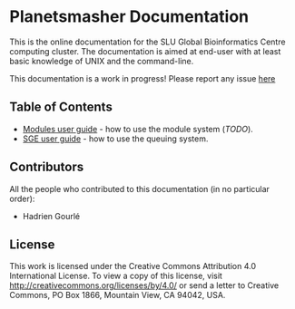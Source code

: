 # Planetsmasher Documentation

This is the online documentation for the SLU Global Bioinformatics Centre
computing cluster. The documentation is aimed at end-user with at least basic
knowledge of UNIX and the command-line.

This documentation is a work in progress! Please report any issue
[here](https://github.com/SGBC/cluster_doc/issues)

## Table of Contents

* [Modules user guide](modules.md) - how to use the module system (*TODO*).
* [SGE user guide](sge.md) - how to use the queuing system.

## Contributors

All the people who contributed to this documentation (in no particular order):

- Hadrien Gourlé

## License

This work is licensed under the Creative Commons Attribution 4.0 International
License. To view a copy of this license, visit
<http://creativecommons.org/licenses/by/4.0/> or send a letter to Creative
Commons, PO Box 1866, Mountain View, CA 94042, USA.
